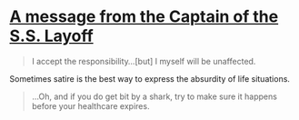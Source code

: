 # [A message from the Captain of the S.S. Layoff](https://joshcollinsworth.com/blog/layoffs-are-bullshit) 

> I accept the responsibility…[but] I myself will be unaffected.

Sometimes satire is the best way to express the absurdity of life situations.

> …Oh, and if you do get bit by a shark, try to make sure it happens before your healthcare expires.